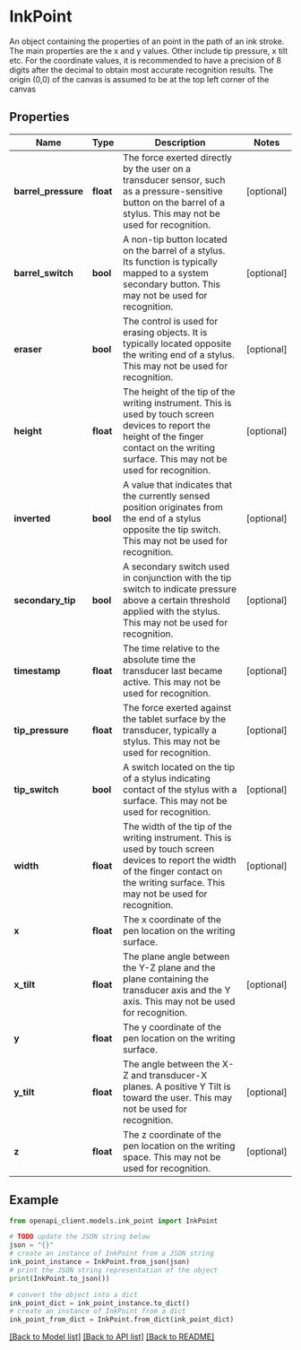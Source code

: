 # InkPoint

An object containing the properties of an point in the path of an ink stroke. The main properties are the x and y values. Other include tip pressure, x tilt etc. For the coordinate values, it is recommended to have a precision of 8 digits after the decimal to obtain most accurate recognition results. The origin (0,0) of the canvas is assumed to be at the top left corner of the canvas

## Properties

Name | Type | Description | Notes
------------ | ------------- | ------------- | -------------
**barrel_pressure** | **float** | The force exerted directly by the user on a transducer sensor, such as a pressure-sensitive button on the barrel of a stylus. This may not be used for recognition. | [optional] 
**barrel_switch** | **bool** | A non-tip button located on the barrel of a stylus. Its function is typically mapped to a system secondary button. This may not be used for recognition. | [optional] 
**eraser** | **bool** | The control is used for erasing objects. It is typically located opposite the writing end of a stylus. This may not be used for recognition. | [optional] 
**height** | **float** | The height of the tip of the writing instrument. This is used by touch screen devices to report the height of the finger contact on the writing surface. This may not be used for recognition. | [optional] 
**inverted** | **bool** | A value that indicates that the currently sensed position originates from the end of a stylus opposite the tip switch. This may not be used for recognition. | [optional] 
**secondary_tip** | **bool** | A secondary switch used in conjunction with the tip switch to indicate pressure above a certain threshold applied with the stylus. This may not be used for recognition. | [optional] 
**timestamp** | **float** | The time relative to the absolute time the transducer last became active. This may not be used for recognition. | [optional] 
**tip_pressure** | **float** | The force exerted against the tablet surface by the transducer, typically a stylus. This may not be used for recognition. | [optional] 
**tip_switch** | **bool** | A switch located on the tip of a stylus indicating contact of the stylus with a surface. This may not be used for recognition. | [optional] 
**width** | **float** | The width of the tip of the writing instrument. This is used by touch screen devices to report the width of the finger contact on the writing surface. This may not be used for recognition. | [optional] 
**x** | **float** | The x coordinate of the pen location on the writing surface. | 
**x_tilt** | **float** | The plane angle between the Y-Z plane and the plane containing the transducer axis and the Y axis. This may not be used for recognition. | [optional] 
**y** | **float** | The y coordinate of the pen location on the writing surface. | 
**y_tilt** | **float** | The angle between the X-Z and transducer-X planes. A positive Y Tilt is toward the user. This may not be used for recognition. | [optional] 
**z** | **float** | The z coordinate of the pen location on the writing space. This may not be used for recognition. | [optional] 

## Example

```python
from openapi_client.models.ink_point import InkPoint

# TODO update the JSON string below
json = "{}"
# create an instance of InkPoint from a JSON string
ink_point_instance = InkPoint.from_json(json)
# print the JSON string representation of the object
print(InkPoint.to_json())

# convert the object into a dict
ink_point_dict = ink_point_instance.to_dict()
# create an instance of InkPoint from a dict
ink_point_from_dict = InkPoint.from_dict(ink_point_dict)
```
[[Back to Model list]](../README.md#documentation-for-models) [[Back to API list]](../README.md#documentation-for-api-endpoints) [[Back to README]](../README.md)


